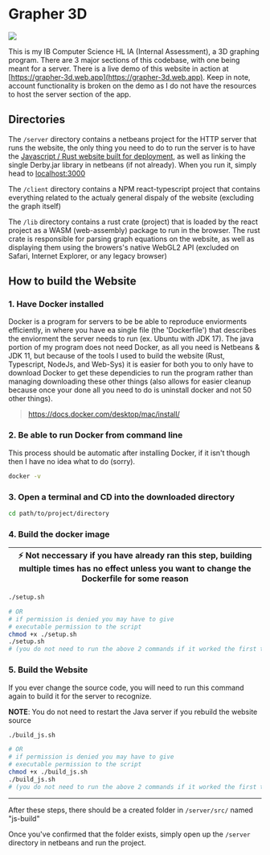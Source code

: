 # Grapher 3D
![](https://cdn.discordapp.com/attachments/750477137320083498/1092673009963257856/image.png)

This is my IB Computer Science HL IA (Internal Assessment), a 3D graphing program. There are 3 major sections of this codebase, with one being meant for a server. There is a live demo of this website in action at [https://grapher-3d.web.app](https://grapher-3d.web.app). Keep in note, account functionality is broken on the demo as I do not have the resources to host the server section of the app.

## Directories

The `/server` directory contains a netbeans project for the HTTP server that runs
the website, the only thing you need to do to run the server is to have the
[Javascript / Rust website built for deployment](#how-to-build-the-website), as
well as linking the single Derby.jar library in netbeans (if not already). When
you run it, simply head to [localhost:3000](http://localhost:3000)

The `/client` directory contains a NPM react-typescript project that contains
everything related to the actualy general dispaly of the website (excluding the
graph itself)

The `/lib` directory contains a rust crate (project) that is loaded by the react
project as a WASM (web-assembly) package to run in the browser. The rust crate is
responsible for parsing graph equations on the website, as well as displaying
them using the browers's native WebGL2 API (excluded on Safari, Internet Explorer,
or any legacy browser)

<div style="page-break-after: always;"></div>

## How to build the Website

### 1. Have Docker installed

Docker is a program for servers to be be able to reproduce enviorments
efficiently, in where you have ea single file (the 'Dockerfile') that describes
the enviorment the server needs to run (ex. Ubuntu with JDK 17). The java portion
of my program does not need Docker, as all you need is Netbeans & JDK 11, but
because of the tools I used to build the website (Rust, Typescript, NodeJs, and
Web-Sys) it is easier for both you to only have to download Docker to get these
dependicies to run the program rather than managing downloading these other things (also allows for easier cleanup because once your done all you need to do is uninstall docker and not 50 other things).

> <https://docs.docker.com/desktop/mac/install/>

### 2. Be able to run Docker from command line

This process should be automatic after installing Docker, if it isn't though
then I have no idea what to do (sorry).

```bash
docker -v
```

### 3. Open a terminal and CD into the downloaded directory

```bash
cd path/to/project/directory
```

### 4. Build the docker image

| :zap: Not neccessary if you have already ran this step, building multiple times has no effect unless you want to change the Dockerfile for some reason |
| ------------------------------------------------------------------------------------------------------------------------------------------------------ |

```bash
./setup.sh

# OR
# if permission is denied you may have to give
# executable permission to the script
chmod +x ./setup.sh
./setup.sh
# (you do not need to run the above 2 commands if it worked the first time)
```

### 5. Build the Website

If you ever change the source code, you will need to run this command again to build it for the server to recognize.

**NOTE**: You do not need to restart the Java server if you rebuild the website source

```bash
./build_js.sh

# OR
# if permission is denied you may have to give
# executable permission to the script
chmod +x ./build_js.sh
./build_js.sh
# (you do not need to run the above 2 commands if it worked the first time)
```

---

After these steps, there should be a created folder in `/server/src/` named "js-build"

Once you've confirmed that the folder exists, simply open up the `/server`
directory in netbeans and run the project.
